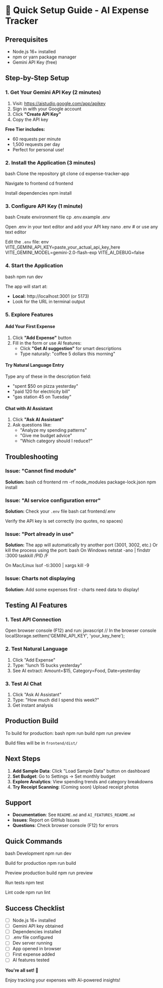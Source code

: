 # 🚀 Quick Setup Guide - AI Expense Tracker

## Prerequisites
- Node.js 16+ installed
- npm or yarn package manager
- Gemini API Key (free)

## Step-by-Step Setup

### 1. Get Your Gemini API Key (2 minutes)

1. Visit: https://aistudio.google.com/app/apikey
2. Sign in with your Google account
3. Click **"Create API Key"**
4. Copy the API key

**Free Tier includes:**
- 60 requests per minute
- 1,500 requests per day
- Perfect for personal use!

### 2. Install the Application (3 minutes)

bash
Clone the repository
git clone <repository-url>
cd expense-tracker-app

Navigate to frontend
cd frontend

Install dependencies
npm install


### 3. Configure API Key (1 minute)

bash
Create environment file
cp .env.example .env

Open .env in your text editor and add your API key
nano .env  # or use any text editor


Edit the `.env` file:
env
VITE_GEMINI_API_KEY=paste_your_actual_api_key_here
VITE_GEMINI_MODEL=gemini-2.0-flash-exp
VITE_AI_DEBUG=false


### 4. Start the Application

bash
npm run dev


The app will start at:
- **Local:** http://localhost:3001 (or 5173)
- Look for the URL in terminal output

### 5. Explore Features

#### Add Your First Expense
1. Click **"Add Expense"** button
2. Fill in the form or use AI features:
   - Click **"Get AI suggestion"** for smart descriptions
   - Type naturally: "coffee 5 dollars this morning"

#### Try Natural Language Entry
Type any of these in the description field:
- "spent $50 on pizza yesterday"
- "paid 120 for electricity bill"  
- "gas station 45 on Tuesday"

#### Chat with AI Assistant
1. Click **"Ask AI Assistant"**
2. Ask questions like:
   - "Analyze my spending patterns"
   - "Give me budget advice"
   - "Which category should I reduce?"

## Troubleshooting

### Issue: "Cannot find module"
**Solution:**
bash
cd frontend
rm -rf node_modules package-lock.json
npm install


### Issue: "AI service configuration error"
**Solution:** Check your `.env` file
bash
cat frontend/.env


Verify the API key is set correctly (no quotes, no spaces)

### Issue: "Port already in use"
**Solution:** The app will automatically try another port (3001, 3002, etc.)
Or kill the process using the port:
bash
On Windows
netstat -ano | findstr :3000
taskkill /PID <PID> /F

On Mac/Linux
lsof -ti:3000 | xargs kill -9


### Issue: Charts not displaying
**Solution:** Add some expenses first - charts need data to display!

## Testing AI Features

### 1. Test API Connection
Open browser console (F12) and run:
javascript
// In the browser console
localStorage.setItem('GEMINI_API_KEY', 'your_key_here');


### 2. Test Natural Language
1. Click "Add Expense"
2. Type: "lunch 15 bucks yesterday"
3. See AI extract: Amount=$15, Category=Food, Date=yesterday

### 3. Test AI Chat
1. Click "Ask AI Assistant"
2. Type: "How much did I spend this week?"
3. Get instant analysis

## Production Build

To build for production:
bash
npm run build
npm run preview


Build files will be in `frontend/dist/`

## Next Steps

1. **Add Sample Data**: Click "Load Sample Data" button on dashboard
2. **Set Budget**: Go to Settings → Set monthly budget
3. **Explore Analytics**: View spending trends and category breakdowns
4. **Try Receipt Scanning**: (Coming soon) Upload receipt photos

## Support

- **Documentation**: See `README.md` and `AI_FEATURES_README.md`
- **Issues**: Report on GitHub Issues
- **Questions**: Check browser console (F12) for errors

## Quick Commands

bash
Development
npm run dev

Build for production
npm run build

Preview production build
npm run preview

Run tests
npm test

Lint code
npm run lint


## Success Checklist

- [ ] Node.js 16+ installed
- [ ] Gemini API key obtained
- [ ] Dependencies installed
- [ ] .env file configured
- [ ] Dev server running
- [ ] App opened in browser
- [ ] First expense added
- [ ] AI features tested

**You're all set! 🎉**

Enjoy tracking your expenses with AI-powered insights!
